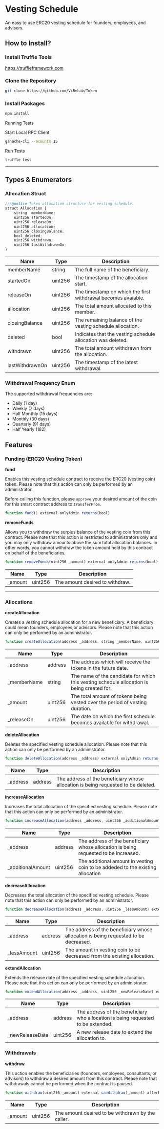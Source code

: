 # Vesting Schedule
An easy to use ERC20 vesting schedule for founders, employees, and advisors.

## How to Install?

### Install Truffle Tools

https://truffleframework.com

### Clone the Repository

```sh
git clone https://github.com/ViRehab/Token
```

### Install Packages

```sh
npm install
```

Running Tests

Start Local RPC Client

```sh
ganache-cli --acounts 15
```

Run Tests

```sh
truffle test
```

---

## Types & Enumerators

### Allocation Struct

```js
///@notice Token allocation structure for vesting schedule.
struct Allocation {
    string  memberName;
    uint256 startedOn;
    uint256 releaseOn;
    uint256 allocation;
    uint256 closingBalance;
    bool deleted;
    uint256 withdrawn;
    uint256 lastWithdrawnOn;
}
```

| Name        | Type           | Description  |
| ------------- |------------- | -----|
| memberName | string | The full name of the beneficiary. |
| startedOn | uint256 | The timestamp of the allocation start. |
| releaseOn | uint256 | The timestamp on which the first withdrawal becomes avaiable.  |
| allocation | uint256 | The total amount allocated to this member.  |
| closingBalance | uint256 | The remaining balance of the vesting schedule allocation. |
| deleted | bool | Indicates that the vesting schedule allocation was deleted.   |
| withdrawn | uint256 | The total amount withdrawn from the allocation.  |
| lastWithdrawnOn | uint256 |  The timestamp of the latest withdrawal.  |

### Withdrawal Frequency Enum

The supported withdrawal frequencies are:

- Daily (1 day)
- Weekly (7 days)
- Half Monthly (15 days)
- Monthly (30 days)
- Quarterly (91 days)
- Half Yearly (182)


## Features

### Funding (ERC20 Vesting Token)

**fund**

Enables this vesting schedule contract to receive the ERC20 (vesting coin) token. Please note that this action can only be performed by an administrator.

Before calling this function, please `approve` your desired amount of the coin for this smart contract address to `transferFrom`.

```js
function fund() external onlyAdmin returns(bool)
```

**removeFunds**

Allows you to withdraw the surplus balance of the vesting coin from this contract. Please note that this action is restricted to administrators only and you may only withdraw amounts above the sum total allocation balances. In other words, you cannot withdraw the token amount held by this contract on behalf of the beneficiaries.

```js
function removeFunds(uint256 _amount) external onlyAdmin returns(bool)
```


| Name        | Type           | Description  |
| ------------- |------------- | -----|
| _amount | uint256 | The amount desired to withdraw. |


----

### Allocations

**createAllocation**

Creates a vesting schedule allocation for a new beneficiary. A beneficiary could mean founders, employees,or advisors. Please note that this action can only be performed by an administrator.


```js
function createAllocation(address _address, string _memberName, uint256 _amount, uint256 _releaseOn) external onlyAdmin returns(bool)
```


| Name        | Type           | Description  |
| ------------- |------------- | -----|
| _address | address | The address which will receive the tokens in the future date. |
| _memberName | string | The name of the candidate for which this vesting schedule allocation is being created for. |
| _amount | uint256 | The total amount of tokens being vested over the period of vesting duration. |
| _releaseOn | uint256 | The date on which the first schedule becomes available for withdrawal. |

**deleteAllocation**

Deletes the specified vesting schedule allocation. Please note that this action can only be performed by an administrator.

```js
function deleteAllocation(address _address) external onlyAdmin returns(bool)
```

| Name        | Type           | Description  |
| ------------- |------------- | -----|
| _address | address | The address of the beneficiary whose allocation is being requested to be deleted. |


**increaseAllocation**

Increases the total allocation of the specified vesting schedule. Please note that this action can only be performed by an administrator.

```js
function increaseAllocation(address _address, uint256 _additionalAmount) external onlyAdmin returns(bool)
```

| Name        | Type           | Description  |
| ------------- |------------- | -----|
| _address | address | The address of the beneficiary whose allocation is being requested to be increased. |
| _additionalAmount | uint256 | The additional amount in vesting coin to be addeded to the existing allocation |


**decreaseAllocation**

Decreases the total allocation of the specified vesting schedule. Please note that this action can only be performed by an administrator.

```js
function decreaseAllocation(address _address, uint256 _lessAmount) external onlyAdmin returns(bool)
```


| Name        | Type           | Description  |
| ------------- |------------- | -----|
| _address | address | The address of the beneficiary whose allocation is being requested to be decreased. |
| _lessAmount | uint256 | The amount in vesting coin to be decreased from the existing allocation. |


**extendAllocation**

Extends the release date of the specified vesting schedule allocation. Please note that this action can only be performed by an administrator.

```js
function extendAllocation(address _address, uint256 _newReleaseDate) external onlyAdmin returns(bool)
```


| Name        | Type           | Description  |
| ------------- |------------- | -----|
| _address | address | The address of the beneficiary who allocation is being requested to be extended. |
| _newReleaseDate | uint256 | A new release date to extend the allocation to. |


### Withdrawals

**withdraw**

This action enables the beneficiaries (founders, employees, consultants, or advisors) to withdraw a desired amount from this contract. Please note that withdrawals cannot be performed when the contract is paused.


```js
function withdraw(uint256 _amount) external canWithdraw(_amount) afterEarliestWithdrawalDate whenNotPaused returns(bool)
```

| Name        | Type           | Description  |
| ------------- |------------- | -----|
| _amount | uint256 | The amount desired to be withdrawn by the caller. |



